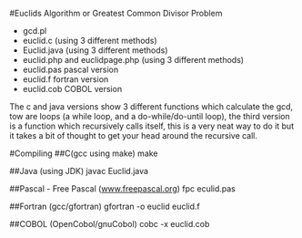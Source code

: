 #Euclids Algorithm or Greatest Common Divisor Problem

- gcd.pl 
- euclid.c (using 3 different methods)
- Euclid.java (using 3 different methods)
- euclid.php and euclidpage.php (using 3 different methods)
- euclid.pas pascal version
- euclid.f fortran version
- euclid.cob COBOL version


The c and java versions show 3 different functions which calculate the gcd, tow are loops (a while loop, and a do-while/do-until loop), the third version is a function which recursively calls itself, this is a very neat way to do it but it takes a bit of thought to get your head around the recursive call.


#Compiling
##C(gcc using make)
make

##Java (using JDK)
javac Euclid.java

##Pascal - Free Pascal (www.freepascal.org)
fpc eculid.pas

##Fortran (gcc/gfortran)
gfortran -o euclid euclid.f

##COBOL (OpenCobol/gnuCobol)
cobc -x euclid.cob
